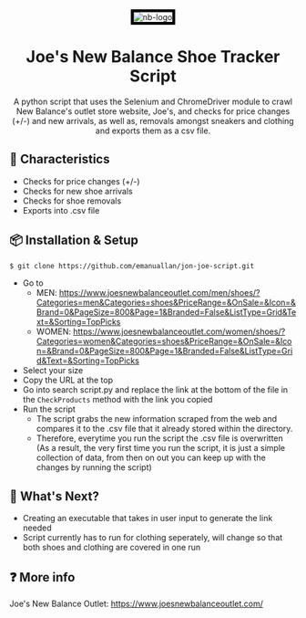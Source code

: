 <div align="center">
<img src="https://www.joesnewbalanceoutlet.com/Content/images/logo.png" alt="nb-logo" style="border:5px solid black">
</div>

<h1 align="center">Joe's New Balance Shoe Tracker Script</h1>


<div align="center">
A python script that uses the Selenium and ChromeDriver module to crawl New Balance's outlet store website, Joe's, and checks for price changes (+/-) and new arrivals, as well as, removals amongst sneakers and clothing and exports them as a csv file.
</div>

## 🍭 Characteristics
- Checks for price changes (+/-)
- Checks for new shoe arrivals
- Checks for shoe removals
- Exports into .csv file


## 📦 Installation & Setup
```bash
$ git clone https://github.com/emanuallan/jon-joe-script.git
```
- Go to 
  - MEN: https://www.joesnewbalanceoutlet.com/men/shoes/?Categories=men&Categories=shoes&PriceRange=&OnSale=&Icon=&Brand=0&PageSize=800&Page=1&Branded=False&ListType=Grid&Text=&Sorting=TopPicks
  - WOMEN: https://www.joesnewbalanceoutlet.com/women/shoes/?Categories=women&Categories=shoes&PriceRange=&OnSale=&Icon=&Brand=0&PageSize=800&Page=1&Branded=False&ListType=Grid&Text=&Sorting=TopPicks
- Select your size
- Copy the URL at the top
- Go into search script.py and replace the link at the bottom of the file in the `CheckProducts` method with the link you copied
- Run the script
  - The script grabs the new information scraped from the web and compares it to the .csv file that it already stored within the directory.
  - Therefore, everytime you run the script the .csv file is overwritten (As a result, the very first time you run the script, it is just a simple collection of data, from then on out you can keep up with the changes by running the script)


## 🔨 What's Next?
- Creating an executable that takes in user input to generate the link needed
- Script currently has to run for clothing seperately, will change so that both shoes and clothing are covered in one run

## ❓ More info
Joe's New Balance Outlet: https://www.joesnewbalanceoutlet.com/

